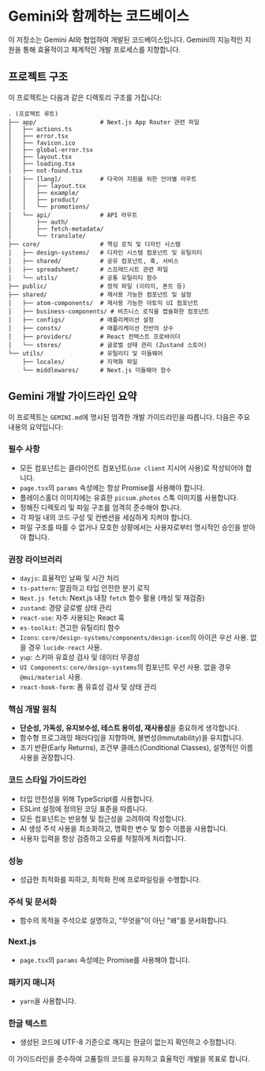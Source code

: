 # Gemini와 함께하는 코드베이스

이 저장소는 Gemini AI와 협업하여 개발된 코드베이스입니다. Gemini의 지능적인 지원을 통해 효율적이고 체계적인 개발 프로세스를 지향합니다.

## 프로젝트 구조

이 프로젝트는 다음과 같은 디렉토리 구조를 가집니다:

```
. (프로젝트 루트)
├── app/                  # Next.js App Router 관련 파일
│   ├── actions.ts
│   ├── error.tsx
│   ├── favicon.ico
│   ├── global-error.tsx
│   ├── layout.tsx
│   ├── loading.tsx
│   ├── not-found.tsx
│   ├── [lang]/           # 다국어 지원을 위한 언어별 라우트
│   │   ├── layout.tsx
│   │   ├── example/
│   │   ├── product/
│   │   └── promotions/
│   └── api/              # API 라우트
│       ├── auth/
│       ├── fetch-metadata/
│       └── translate/
├── core/                 # 핵심 로직 및 디자인 시스템
│   ├── design-systems/   # 디자인 시스템 컴포넌트 및 유틸리티
│   ├── shared/           # 공유 컴포넌트, 훅, 서비스
│   ├── spreadsheet/      # 스프레드시트 관련 파일
│   └── utils/            # 공통 유틸리티 함수
├── public/               # 정적 파일 (이미지, 폰트 등)
├── shared/               # 재사용 가능한 컴포넌트 및 설정
│   ├── atom-components/  # 재사용 가능한 아토믹 UI 컴포넌트
│   ├── business-components/ # 비즈니스 로직을 캡슐화한 컴포넌트
│   ├── configs/          # 애플리케이션 설정
│   ├── consts/           # 애플리케이션 전반의 상수
│   ├── providers/        # React 컨텍스트 프로바이더
│   └── stores/           # 글로벌 상태 관리 (Zustand 스토어)
└── utils/                # 유틸리티 및 미들웨어
    ├── locales/          # 지역화 파일
    └── middlewares/      # Next.js 미들웨어 함수
```

## Gemini 개발 가이드라인 요약

이 프로젝트는 `GEMINI.md`에 명시된 엄격한 개발 가이드라인을 따릅니다. 다음은 주요 내용의 요약입니다:

### 필수 사항
*   모든 컴포넌트는 클라이언트 컴포넌트(`use client` 지시어 사용)로 작성되어야 합니다.
*   `page.tsx`의 `params` 속성에는 항상 Promise를 사용해야 합니다.
*   플레이스홀더 이미지에는 유효한 `picsum.photos` 스톡 이미지를 사용합니다.
*   정해진 디렉토리 및 파일 구조를 엄격히 준수해야 합니다.
*   각 파일 내의 코드 구성 및 컨벤션을 세심하게 지켜야 합니다.
*   파일 구조를 따를 수 없거나 모호한 상황에서는 사용자로부터 명시적인 승인을 받아야 합니다.

### 권장 라이브러리
*   `dayjs`: 효율적인 날짜 및 시간 처리
*   `ts-pattern`: 깔끔하고 타입 안전한 분기 로직
*   `Next.js fetch`: Next.js 내장 `fetch` 함수 활용 (캐싱 및 재검증)
*   `zustand`: 경량 글로벌 상태 관리
*   `react-use`: 자주 사용되는 React 훅
*   `es-toolkit`: 견고한 유틸리티 함수
*   `Icons`: `core/design-systems/components/design-icon`의 아이콘 우선 사용. 없을 경우 `lucide-react` 사용.
*   `yup`: 스키마 유효성 검사 및 데이터 무결성
*   `UI Components`: `core/design-systems`의 컴포넌트 우선 사용. 없을 경우 `@mui/material` 사용.
*   `react-hook-form`: 폼 유효성 검사 및 상태 관리

### 핵심 개발 원칙
*   **단순성, 가독성, 유지보수성, 테스트 용이성, 재사용성**을 중요하게 생각합니다.
*   함수형 프로그래밍 패러다임을 지향하며, 불변성(Immutability)을 유지합니다.
*   조기 반환(Early Returns), 조건부 클래스(Conditional Classes), 설명적인 이름 사용을 권장합니다.

### 코드 스타일 가이드라인
*   타입 안전성을 위해 TypeScript를 사용합니다.
*   ESLint 설정에 정의된 코딩 표준을 따릅니다.
*   모든 컴포넌트는 반응형 및 접근성을 고려하여 작성합니다.
*   AI 생성 주석 사용을 최소화하고, 명확한 변수 및 함수 이름을 사용합니다.
*   사용자 입력을 항상 검증하고 오류를 적절하게 처리합니다.

### 성능
*   성급한 최적화를 피하고, 최적화 전에 프로파일링을 수행합니다.

### 주석 및 문서화
*   함수의 목적을 주석으로 설명하고, "무엇을"이 아닌 "왜"를 문서화합니다.

### Next.js
*   `page.tsx`의 `params` 속성에는 Promise를 사용해야 합니다.

### 패키지 매니저
*   `yarn`을 사용합니다.

### 한글 텍스트
*   생성된 코드에 UTF-8 기준으로 깨지는 한글이 없는지 확인하고 수정합니다.

이 가이드라인을 준수하여 고품질의 코드를 유지하고 효율적인 개발을 목표로 합니다.
